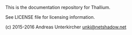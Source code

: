 This is the documentation repository for Thallium.

See LICENSE file for licensing information.

(c) 2015-2016 Andreas Unterkircher <unki@netshadow.net> 
